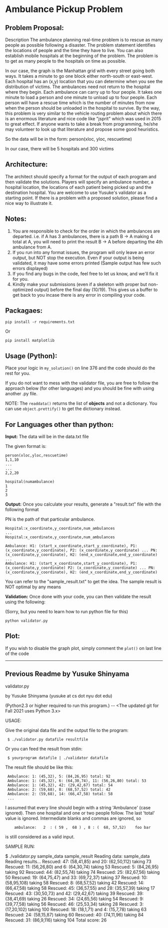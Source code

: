 
# Ambulance Pickup Problem

## Problem Proposal:
Description
The ambulance planning real-time problem is to rescue as many people as possible following a disaster. The problem statement identifies the locations of people and the time they have to live. You can also establish mobile hospitals at the beginning of the problem. The problem is to get as many people to the hospitals on time as possible.

In our case, the graph is the Manhattan grid with every street going both ways. It takes a minute to go one block either north-south or east-west. Each hospital has an (x,y) location that you can determine when you see the distribution of victims. The ambulances need not return to the hospital where they begin. Each ambulance can carry up to four people. It takes one minute to load a person and one minute to unload up to four people. Each person will have a rescue time which is the number of minutes from now when the person should be unloaded in the hospital to survive. By the way, this problem is very similar to the vehicle routing problem about which there is an enormous literature and nice code like "jsprit" which was used in 2015 to great effect. If anyone wants to take a break from programming, he/she may volunteer to look up that literature and propose some good heuristics.

So the data will be in the form:
person(xloc, yloc, rescuetime)

In our case, there will be 5 hospitals and 300 victims

## Architecture:
The architect should specify a format for the output of each program and then validate the solutions. Players will specify an ambulance number, a hospital location, the locations of each patient being picked up and the destination hospital. You are welcome to use Yusuke's validator as a starting point. If there is a problem with a proposed solution, please find a nice way to illustrate it. 
## Notes:

   1. You are responsible to check for the order in which the ambulances are departed. 
i.e. if A has 3 ambulances, there is a path B -> A making 4 total at A, 
you will need to print the result B -> A before departing the 4th ambulance from A.
   2. If you run into any format issues, the program will only leave an error output, but NOT stop the execution.
Even if your output is being validated, it may have some errors printed (Sample output has few such errors displayed)
   3. If you find any bugs in the code, feel free to let us know, and we'll fix it for you.
   4. Kindly make your submissions (even if a skeleton with proper but non-optimized output) before the final day (10/19). 
This gives us a buffer to get back to you incase there is any error in compiling your code.

## Packagaes:

`pip install -r requirements.txt`

Or

`pip install matplotlib`

## Usage (Python):

Place your logic in `my_solution()` on line 376 and the code should do the rest for you.

If you do not want to mess with the validator file, you are free to follow the approach below (for other languages)
and you should be fine with using another .py file.

NOTE: The `readdata()` returns the list of **objects** and not a dictionary. 
You can use `object.prettify()` to get the dictionary instead.

## For Languages other than python:

**Input:** The data will be in the data.txt file

The given format is:

```angular2html
person(xloc,yloc,rescuetime)
1,1,10
...
...
2,2,20

hospital(numambulance)
1
2
3
```

**Output:** Once you calculate your results, generate a "result.txt" file with the following format

PN is the path of that particular ambulance.
```angular2html
Hospital:x_coordinate,y_coordinate,num_ambulances
...
Hospital:x_coordinate,y_coordinate,num_ambulances

Ambulance: H1: (start_x_coordinate,start_y_coordinate), P1: (x_coordinate,y_coordinate), P2: (x_coordinate,y_coordinate) ... PN: (x_coordinate,y_coordinate), H2: (end_x_coordinate,end_y_coordinate)  
...
Ambulance: H1: (start_x_coordinate,start_y_coordinate), P1: (x_coordinate,y_coordinate) P2: (x_coordinate,y_coordinate) ... PN: (x_coordinate,y_coordinate), H2: (end_x_coordinate,end_y_coordinate)
```
You can refer to the "sample_result.txt" to get the idea. The sample result is NOT optimal by any means

**Validation:** Once done with your code, you can then validate the result using the following:

(Sorry, but you need to learn how to run python file for this)

`python validator.py`

## Plot:

If you wish to disable the graph plot, simply comment the `plot()` on last line of the code

--------------------------------------------------------------------------
## Previous Readme by Yusuke Shinyama
validator.py

by Yusuke Shinyama (yusuke at cs dot nyu dot edu)

(Python2.3 or higher required to run this program.) -- <The updated git for Fall 2021 uses Python 3.x>


USAGE:

   Give the original data file and the output file to the program:

     $ ./validator.py datafile resultfile

   Or you can feed the result from stdin:

     $ yourprogram datafile | ./validator datafile

   The result file should be like this:

     Ambulance: 1: (45,32), 5: (84,26,95) total: 92
     Ambulance: 1: (45,32), 6: (64,30,74), 11: (56,26,80) total: 53
     Ambulance: 1: (45,32), 42: (29,42,67) total: 54
     Ambulance: 2: (59,68), 8: (68,57,52) total: 42
     Ambulance: 2: (59,68), 14: (66,47,58) total: 58
     ...

   I assumed that every line should begin with a string 'Ambulance' (case ignored).
   Then one hospital and one or two people follow. The last 'total' value is ignored.
   Intermediate blanks and commas are ignored, so 

        ambulance:   2  : ( 59 ,  68 ) , 8 : (  68, 57,52)    foo bar

   is still considered as a valid input.


SAMPLE RUN:

   $ ./validator.py sample_data sample_result
   Reading data: sample_data
   Reading results...
   Rescued: 47: (58,41,85) and 20: (62,50,112) taking 73
   Rescued: 11: (56,26,80) and 6: (64,30,74) taking 53
   Rescued: 5: (84,26,95) taking 92
   Rescued: 44: (82,55,74) taking 74
   Rescued: 25: (82,67,56) taking 50
   Rescued: 19: (64,75,47) and 33: (69,72,37) taking 37
   Rescued: 10: (58,95,108) taking 58
   Rescued: 8: (68,57,52) taking 42
   Rescued: 14: (66,47,58) taking 58
   Rescued: 45: (36,57,55) and 28: (35,57,39) taking 17
   Rescued: 43: (30,50,73) and 42: (29,42,67) taking 39
   Rescued: 39: (38,41,69) taking 26
   Rescued: 34: (24,65,56) taking 54
   Rescued: 9: (39,77,58) taking 56
   Rescued: 46: (25,53,34) taking 28
   Rescued: 3: (17,20,102) taking 100
   Rescued: 18: (18,1,71) and 4: (15,7,78) taking 63
   Rescued: 24: (58,15,87) taking 60
   Rescued: 40: (74,11,96) taking 84
   Rescued: 31: (86,9,116) taking 104
   Total score: 26
